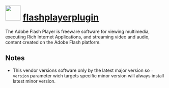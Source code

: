 # <img src="https://cdn.jsdelivr.net/gh/chocolatey-community/chocolatey-coreteampackages@edba4a5849ff756e767cba86641bea97ff5721fe/icons/flashplayer.png" width="48" height="48"/> [flashplayerplugin](https://chocolatey.org/packages/flashplayerplugin)


The Adobe Flash Player is freeware software for viewing multimedia, executing Rich Internet Applications, and streaming video and audio, content created on the Adobe Flash platform.

## Notes

- This vendor versions software only by the latest major version so `-version` parameter wich targets specific minor version will always install latest minor version.

